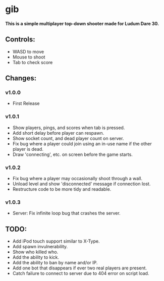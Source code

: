 gib
===

#### This is a simple multiplayer top-down shooter made for Ludum Dare 30. ####

## Controls: ##

- WASD to move
- Mouse to shoot
- Tab to check score

## Changes: ##

### v1.0.0 ###

- First Release

### v1.0.1 ###

- Show players, pings, and scores when tab is pressed.
- Add short delay before player can respawn.
- Show socket count, and dead player count on server.
- Fix bug where a player could join using an in-use name if the other player is dead.
- Draw 'connecting', etc. on screen before the game starts.

### v1.0.2 ###

- Fix bug where a player may occasionally shoot through a wall.
- Unload level and show 'disconnected' message if connection lost.
- Restructure code to be more tidy and readable.

### v1.0.3 ###

- Server: Fix infinite loop bug that crashes the server.

## TODO: ##

- Add iPod touch support similar to X-Type.
- Add spawn invulnerability.
- Show who killed who.
- Add the ability to kick.
- Add the ability to ban by name and/or IP.
- Add one bot that disappears if ever two real players are present.
- Catch failure to connect to server due to 404 error on script load.
